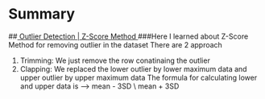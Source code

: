 # Summary
##[ Outlier Detection | Z-Score Method ](https://github.com/SangamSilwal/Machine-learning-Series/blob/main/class_9_A.ipynb)
###Here I learned about Z-Score Method for removing outlier in the dataset
There are 2 approach 
1. Trimming: We just remove the row conatinaing the outlier
2. Clapping: We replaced the lower outlier by lower maximum data and upper outlier by upper maximum data
The formula for calculating lower and upper data is --> mean - 3SD \ mean + 3SD
